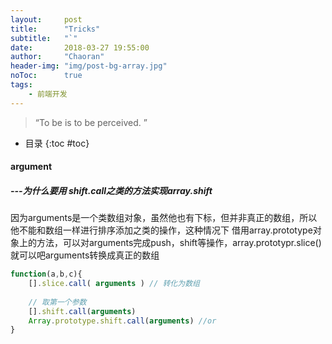 ```yaml
---
layout:     post
title:      "Tricks"
subtitle:   "`"
date:       2018-03-27 19:55:00
author:     "Chaoran"
header-img: "img/post-bg-array.jpg"
noToc:      true
tags:
    - 前端开发
---
```


> “To be is to be perceived. ”

* 目录
{:toc #toc}

#### argument
##### ---为什么要用 shift.call之类的方法实现array.shift
因为arguments是一个类数组对象，虽然他也有下标，但并非真正的数组，所以他不能和数组一样进行排序添加之类的操作，这种情况下 借用array.prototype对象上的方法，可以对arguments完成push，shift等操作，array.prototypr.slice()就可以吧arguments转换成真正的数组
```js
function(a,b,c){ 
    [].slice.call( arguments ) // 转化为数组
    
    // 取第一个参数
    [].shift.call(arguments) 
    Array.prototype.shift.call(arguments) //or
}
```


